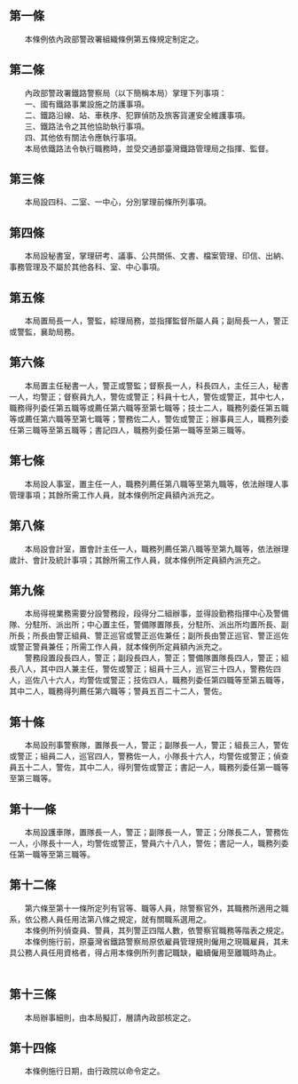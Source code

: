 第一條 
-------
　　本條例依內政部警政署組織條例第五條規定制定之。  


第二條 
-------
　　內政部警政署鐵路警察局（以下簡稱本局）掌理下列事項：  
　　一、國有鐵路事業設施之防護事項。  
　　二、鐵路沿線、站、車秩序、犯罪偵防及旅客貨運安全維護事項。  
　　三、鐵路法令之其他協助執行事項。  
　　四、其他依有關法令應執行事項。  
　　本局依鐵路法令執行職務時，並受交通部臺灣鐵路管理局之指揮、監督。  


第三條 
-------
　　本局設四科、二室、一中心，分別掌理前條所列事項。  


第四條 
-------
　　本局設秘書室，掌理研考、議事、公共關係、文書、檔案管理、印信、出納、事務管理及不屬於其他各科、室、中心事項。  


第五條 
-------
　　本局置局長一人，警監，綜理局務，並指揮監督所屬人員；副局長一人，警正或警監，襄助局務。  


第六條 
-------
　　本局置主任秘書一人，警正或警監；督察長一人，科長四人，主任三人，秘書一人，均警正；督察員九人，警佐或警正；科員十七人，警佐或警正，其中七人，職務得列委任第五職等或薦任第六職等至第七職等；技士二人，職務列委任第五職等或薦任第六職等至第七職等；警務佐二人，警佐或警正；辦事員三人，職務列委任第三職等至第五職等；書記四人，職務列委任第一職等至第三職等。  


第七條 
-------
　　本局設人事室，置主任一人，職務列薦任第八職等至第九職等，依法辦理人事管理事項；其餘所需工作人員，就本條例所定員額內派充之。  


第八條 
-------
　　本局設會計室，置會計主任一人，職務列薦任第八職等至第九職等，依法辦理歲計、會計及統計事項；其餘所需工作人員，就本條例所定員額內派充之。  


第九條 
-------
　　本局得視業務需要分設警務段，段得分二組辦事，並得設勤務指揮中心及警備隊、分駐所、派出所；中心置主任，警備隊置隊長，分駐所、派出所均置所長、副所長；所長由警正組員、警正巡官或警正巡佐兼任；副所長由警正巡官、警正巡佐或警正警員兼任；所需工作人員，就本條例所定員額內派充之。  
　　警務段置段長四人，警正；副段長四人，警正；警備隊置隊長四人，警正；組長八人，其中四人兼主任，警佐或警正；組員十三人，巡官三十四人，警務佐四人，巡佐八十六人，均警佐或警正；技佐四人，職務列委任第四職等至第五職等，其中二人，職務得列薦任第六職等；警員五百二十二人，警佐。  


第十條 
-------
　　本局設刑事警察隊，置隊長一人，警正；副隊長一人，警正；組長三人，警佐或警正；組員二人，巡官四人，警務佐一人，小隊長十六人，均警佐或警正；偵查員五十二人，警佐，其中二人，得列警佐或警正；書記一人，職務列委任第一職等至第三職等。  


第十一條 
---------
　　本局設護車隊，置隊長一人，警正；副隊長一人，警正；分隊長二人，警務佐一人，小隊長十一人，均警佐或警正，警員六十八人，警佐；書記一人，職務列委任第一職等至第三職等。  


第十二條 
---------
　　第六條至第十一條所定列有官等、職等人員，除警察官外，其職務所適用之職系，依公務人員任用法第八條之規定，就有關職系選用之。  
　　本條例所列偵查員、警員，其列警正四階人數，依警察官職務等階表之規定。  
　　本條例施行前，原臺灣省鐵路警察局原依雇員管理規則僱用之現職雇員，其未具公務人員任用資格者，得占用本條例所列書記職缺，繼續僱用至離職時為止。  
　　  


第十三條 
---------
　　本局辦事細則，由本局擬訂，層請內政部核定之。  


第十四條 
---------
　　本條例施行日期，由行政院以命令定之。